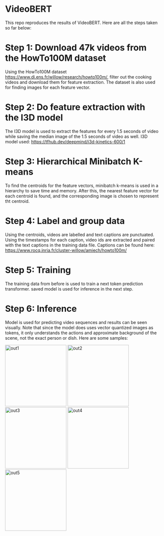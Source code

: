 # VideoBERT
This repo reproduces the results of VideoBERT. Here are all the steps taken so far below:

# Step 1: Download 47k videos from the HowTo100M dataset
Using the HowTo100M dataset https://www.di.ens.fr/willow/research/howto100m/, filter out the cooking videos and download them for feature extraction. The dataset is also used for finding images for each feature vector.

# Step 2: Do feature extraction with the I3D model
The I3D model is used to extract the features for every 1.5 seconds of video while saving the median image of the 1.5 seconds of video as well. I3D model used: https://tfhub.dev/deepmind/i3d-kinetics-600/1

# Step 3: Hierarchical Minibatch K-means
To find the centroids for the feature vectors, minibatch k-means is used in a hierarchy to save time and memory. After this, the nearest feature vector for each centroid is found, and the corresponding image is chosen to represent tht centroid.

# Step 4: Label and group data
Using the centroids, videos are labelled and text captions are punctuated. Using the timestamps for each caption, video ids are extracted and paired with the text captions in the training data file. Captions can be found here: https://www.rocq.inria.fr/cluster-willow/amiech/howto100m/

# Step 5: Training
The training data from before is used to train a next token prediction transformer. saved model is used for inference in the next step.

# Step 6: Inference
Model is used for predicting video sequences and results can be seen visually. Note that since the model does uses vector quantized images as tokens, it only understands the actions and approximate background of the scene, not the exact person or dish. Here are some samples:

<p float="left">
  <img src="https://github.com/ammesatyajit/videobert/blob/master/results/out-vid-40071.jpg" alt="out1" width="200"/>
  <img src="https://github.com/ammesatyajit/videobert/blob/master/results/out-vid-40171.jpg" alt="out2" width="200"/>
  <img src="https://github.com/ammesatyajit/videobert/blob/master/results/out-vid-40371.jpg" alt="out3" width="200"/>
  <img src="https://github.com/ammesatyajit/videobert/blob/master/results/out-vid-42671.jpg" alt="out4" width="200"/>
  <img src="https://github.com/ammesatyajit/videobert/blob/master/results/out-vid-44471.png" alt="out5" width="200"/>
</p>
